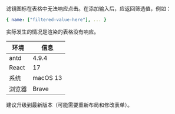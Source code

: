滤镜图标在表格中无法响应点击。在添加输入后，应返回筛选值，例如：

```yaml
{ name: ["filtered-value-here"], ... }
```

实际发生的情况是渲染的表格没有响应。

| 环境   | 信息     |
| ------ | -------- |
| antd   | 4.9.4    |
| React  | 17       |
| 系统   | macOS 13 |
| 浏览器 | Brave    |

建议升级到最新版本（可能需要重新布局和修改表单）。
